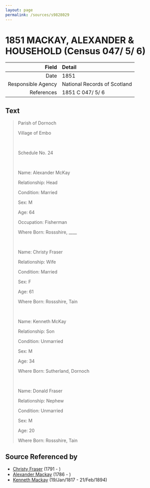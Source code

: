 ```yaml
---
layout: page
permalink: /sources/s9828029
---
```


# 1851 MACKAY, ALEXANDER & HOUSEHOLD (Census 047/ 5/ 6)

Field | Detail
---:|:---
Date | 1851
Responsible Agency | National Records of Scotland
References | 1851 C 047/ 5/ 6

## Text

> Parish of Dornoch
>
> Village of Embo
>
> <br/>
>
> Schedule No. 24
>
> <br/>
>
> Name: Alexander McKay
>
> Relationship: Head
>
> Condition: Married
>
> Sex: M
>
> Age: 64
>
> Occupation: Fisherman
>
> Where Born: Rossshire, ____
>
> <br/>
>
> Name: Christy Fraser
>
> Relationship: Wife
>
> Condition: Married
>
> Sex: F
>
> Age: 61
>
> Where Born: Rossshire, Tain
>
> <br/>
>
> Name: Kenneth McKay
>
> Relationship: Son
>
> Condition: Unmarried
>
> Sex: M
>
> Age: 34
>
> Where Born: Sutherland, Dornoch
>
> <br/>
>
> Name: Donald Fraser
>
> Relationship: Nephew
>
> Condition: Unmarried
>
> Sex: M
>
> Age: 20
>
> Where Born: Rossshire, Tain
>

## Source Referenced by

* [Christy Fraser](../people/@91889557@-christy-fraser-b1791-d.md) (1791 - )
* [Alexander Mackay](../people/@28762468@-alexander-mackay-b1786-d.md) (1786 - )
* [Kenneth Mackay](../people/@21362348@-kenneth-mackay-b1817-1-19-d1894-2-21.md) (19/Jan/1817 - 21/Feb/1894)
